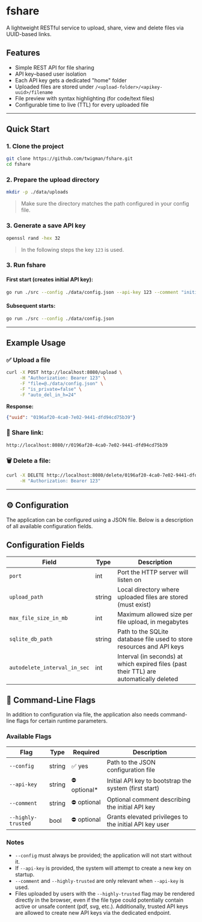 # fshare

A lightweight RESTful service to upload, share, view and delete files via UUID-based links.

## Features

- Simple REST API for file sharing
- API key–based user isolation
- Each API key gets a dedicated "home" folder
- Uploaded files are stored under `/<upload-folder>/<apikey-uuid>/filename`
- File preview with syntax highlighting (for code/text files)
- Configurable time to live (TTL) for every uploaded file

---

## Quick Start

### 1. Clone the project

```bash
git clone https://github.com/twigman/fshare.git
cd fshare
```

### 2. Prepare the upload directory

```bash
mkdir -p ./data/uploads
```

> Make sure the directory matches the path configured in your config file.

### 3. Generate a save API key

```bash
openssl rand -hex 32
```

> In the following steps the key `123` is used.

### 3. Run fshare

#### First start (creates initial API key):

```bash
go run ./src --config ./data/config.json --api-key 123 --comment "initial key" --highly-trusted
```

#### Subsequent starts:

```bash
go run ./src --config ./data/config.json
```

---

## Example Usage

### ✅ Upload a file

```bash
curl -X POST http://localhost:8080/upload \
     -H "Authorization: Bearer 123" \
     -F "file=@./data/config.json" \
     -F "is_private=false" \
     -F "auto_del_in_h=24"
```

**Response:**

```json
{"uuid": "0196af20-4ca0-7e02-9441-dfd94cd75b39"}
```

### 📎 Share link:

```
http://localhost:8080/r/0196af20-4ca0-7e02-9441-dfd94cd75b39
```

### 🗑 Delete a file:

```bash
curl -X DELETE http://localhost:8080/delete/0196af20-4ca0-7e02-9441-dfd94cd75b39 \
     -H "Authorization: Bearer 123"
```

---

## ⚙️ Configuration

The application can be configured using a JSON file. Below is a description of all available configuration fields.

## Configuration Fields

| Field                   | Type   | Description                                                                 |
|-------------------------|--------|-----------------------------------------------------------------------------|
| `port`                  | int    | Port the HTTP server will listen on                                         |
| `upload_path`           | string | Local directory where uploaded files are stored (must exist)                |
| `max_file_size_in_mb`   | int    | Maximum allowed size per file upload, in megabytes                          |
| `sqlite_db_path`        | string | Path to the SQLite database file used to store resources and API keys       |
| `autodelete_interval_in_sec`  | int    | Interval (in seconds) at which expired files (past their TTL) are automatically deleted            |

## 🏁 Command-Line Flags

In addition to configuration via file, the application also needs command-line flags for certain runtime parameters.

### Available Flags

| Flag              | Type    | Required | Description                                                                 |
|-------------------|---------|----------|-----------------------------------------------------------------------------|
| `--config`        | string  | ✅ yes   | Path to the JSON configuration file                                         |
| `--api-key`       | string  | ⛔ optional* | Initial API key to bootstrap the system (first start)                   |
| `--comment`       | string  | ⛔ optional | Optional comment describing the initial API key                          |
| `--highly-trusted`| bool    | ⛔ optional | Grants elevated privileges to the initial API key user                   |

### Notes

- `--config` must always be provided; the application will not start without it.
- If `--api-key` is provided, the system will attempt to create a new key on startup.
- `--comment` and `--highly-trusted` are only relevant when `--api-key` is used.
- Files uploaded by users with the `--highly-trusted` flag may be rendered directly in the browser, even if the file type could potentially contain active or unsafe content (pdf, svg, etc.). Additionally, trusted API keys are allowed to create new API keys via the dedicated endpoint.
